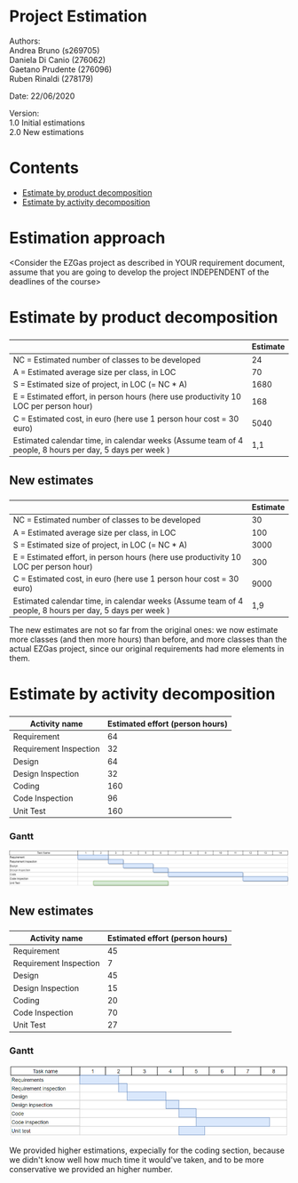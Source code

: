 # Project Estimation  

Authors:   
Andrea Bruno (s269705)  
Daniela Di Canio (276062)  
Gaetano Prudente (276096)  
Ruben Rinaldi (278179)

Date:  22/06/2020

Version:   
1.0  Initial estimations  
2.0 New estimations

# Contents



- [Estimate by product decomposition](#estimate-by-product-decomposition)
- [Estimate by activity decomposition](#estimate-by-activity-decomposition)



# Estimation approach

<Consider the EZGas  project as described in YOUR requirement document, assume that you are going to develop the project INDEPENDENT of the deadlines of the course>

# Estimate by product decomposition



### 

|             | Estimate                        |             
| ----------- | ------------------------------- |  
| NC =  Estimated number of classes to be developed   |                24             |             
|  A = Estimated average size per class, in LOC       |                 70           | 
| S = Estimated size of project, in LOC (= NC * A) | 1680|
| E = Estimated effort, in person hours (here use productivity 10 LOC per person hour)  |      168                                |   
| C = Estimated cost, in euro (here use 1 person hour cost = 30 euro) |5040 | 
| Estimated calendar time, in calendar weeks (Assume team of 4 people, 8 hours per day, 5 days per week ) |  1,1                        |           


## New estimates

### 

|             | Estimate                        |             
| ----------- | ------------------------------- |  
| NC =  Estimated number of classes to be developed   |                30             |             
|  A = Estimated average size per class, in LOC       |                 100           | 
| S = Estimated size of project, in LOC (= NC * A) | 3000|
| E = Estimated effort, in person hours (here use productivity 10 LOC per person hour)  |      300                               |   
| C = Estimated cost, in euro (here use 1 person hour cost = 30 euro) |9000 | 
| Estimated calendar time, in calendar weeks (Assume team of 4 people, 8 hours per day, 5 days per week ) |  1,9                        |         

The new estimates are not so far from the original ones: we now estimate more classes (and then more hours) than before, and more classes than the actual EZGas project, since our original requirements had more elements in them.


# Estimate by activity decomposition



### 

|         Activity name    | Estimated effort (person hours)   |             
| ----------- | ------------------------------- | 
| Requirement            | 64|
| Requirement Inspection | 32|
| Design                 | 64|
| Design Inspection      | 32|
| Coding                 | 160|
| Code Inspection        | 96|
| Unit Test              |160|


### Gantt

![](timeline.png)

## New estimates

### 

|         Activity name    | Estimated effort (person hours)   |             
| ----------- | ------------------------------- | 
| Requirement            | 45|
| Requirement Inspection |  7|
| Design                 | 45|
| Design Inspection      | 15|
| Coding                 | 20|
| Code Inspection        | 70|
| Unit Test              | 27|


### Gantt

![](newGanttChart.png)

We provided higher estimations, expecially for the coding section, because we didn't know well how much time it would've taken, and to be more conservative we provided an higher number.